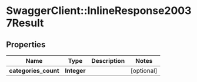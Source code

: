 # SwaggerClient::InlineResponse20037Result

## Properties
Name | Type | Description | Notes
------------ | ------------- | ------------- | -------------
**categories_count** | **Integer** |  | [optional] 


